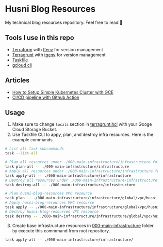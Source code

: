 # Husni Blog Resources
My technical blog resources repository. Feel free to read 📖

## Tools I use in this repo
* [Terraform](https://www.terraform.io/) with [tfenv](https://github.com/tfutils/tfenv) for version management
* [Terragrunt](https://terragrunt.gruntwork.io/) with [tgenv](https://github.com/cunymatthieu/tgenv) for version management
* [Taskfile](https://taskfile.dev/)
* [gcloud cli](https://cloud.google.com/sdk/gcloud)

## Articles
* [How to Setup Simple Kubernetes Cluster with GCE](./001-how-to-setup-simple-kubernetes-cluster-with-gce/README.md)
* [CI/CD pipeline with Github Action](./002-devops-dojo-cicd-with-github-action/README.md)

## Usage
1. Make sure to change `locals` section in [terragrunt.hcl](./terragrunt.hcl) with your Googe Cloud Storage Bucket.
2. Use Taskfile CLI to appy, plan, and destroy infra resources. Here is the example commands.
```bash
# List all task subcommands
task --list-all

# Plan all resources under ./000-main-infrastructure/infrastructure folder
task plan-all -- ./000-main-infrastructure/infrastructure
# Apply all resources under ./000-main-infrastructure/infrastructure folder
task apply-all -- ./000-main-infrastructure/infrastructure
# Destroy all resources under ./000-main-infrastructure/infrastructure folder
task destroy-all -- ./000-main-infrastructure/infrastructure

# Plan husni-blog-resources VPC resource
task plan -- ./000-main-infrastructure/infrastructure/global/vpc/husni-blog-resources
# Apply husni-blog-resources VPC resource
task apply -- ./000-main-infrastructure/infrastructure/global/vpc/husni-blog-resources
# Destroy husni-blog-resources VPC resource
task destroy -- ./000-main-infrastructure/infrastructure/global/vpc/husni-blog-resources
```
3. Create base infrastructure resources in [000-main-infrastructure](./000-main-infrastructure) folder
by execute this commmand from root repository.
```bash
task apply-all -- ./000-main-infrastructure/infrastructure/
```
